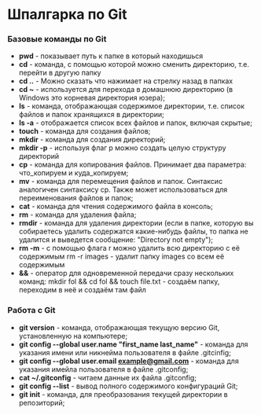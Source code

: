 # Шпалгарка по  Git
### Базовые команды по Git
* **pwd** - показывает путь к папке в который находишься
* **cd** - команда, с помощью которой можно сменить директорию, т.е. перейти в другую папку
* **cd ..** - Можно сказать что нажимает на стрелку назад в папках
* **cd ~** - используется для перехода в домашнюю директорию (в Windows это корневая директория юзера);
* **ls** - команда, отображающая содержимое директории, т.е. список файлов и папок хранящихся в директории;
* **ls -a** - отображается список всех файлов и папок, включая скрытые;
* **touch** - команда для создания файлов;
* **mkdir** - команда для создания директорий;
* **mkdir -p** - используя флаг p можно создать целую структуру директорий
* **cp** - команда для копирования файлов. Принимает два параметра: что_копируем и куда_копируем;
* **mv** - команда для перемещения файлов и папок. Синтаксис аналогичен синтаксису cp. Также может использоваться для переименования файлов и папок;
* **cat** - команда для чтения содержимого файла в консоль;
* **rm** - команда для удаления файла;
* **rmdir** - команда для удаления директории (если в папке, которую вы собираетесь удалить содержатся какие-нибудь файлы, то папка не удалится и выведется сообщение: "Directory not empty");
* **rm -m** - с помощью флага r можно удалить всю директорию с её содержимым rm -r images - удалит папку images со всем её содержимым
* **&&** - оператор для одновременной передачи сразу нескольких команд: mkdir fol && cd fol && touch file.txt - создаём папку, переходим в неё и создаём там файл
### Работа с Git
* **git version** - команда, отображающая текущую версию Git, установленную на компьютере;
* **git config --global user.name "first_name last_name"** - команда для указания имени или никнейма пользователя в файле .gitcinfig;
* **git config --global user.email example@gmail.com** - команда для указания имейла пользователя в файле .gitconfig;
* **cat ~/.gitconfig** - читаем данные их файла .gitconfig;
* **git config --list** - вывод полного содержимого конфигураций Git;
* **git init** - команда, для преобразования текущей директории в репозиторий;